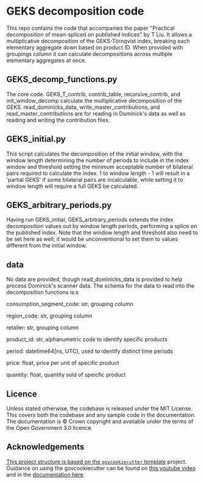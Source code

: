 # GEKS decomposition code

This repo contains the code that accompanies the paper "Practical decomposition of mean-spliced on published indices" by T Liu. It allows a multiplicative decomposition of the GEKS-Törnqvist index, breaking each elementary aggregate down based on product ID. When provided with groupings column it can calculate decompositions across multiple elementary aggregates at once. 

## GEKS_decomp_functions.py

The core code. GEKS_T_contrib, contrib_table, recursive_contrib, and init_window_decomp calculate the multiplicative decomposition of the GEKS. read_dominicks_data, write_master_contributions, and read_master_contributions are for reading in Dominick's data as well as reading and writing the contribution files.

## GEKS_initial.py

This script calculates the decomposition of the initial window, with the window length determining the number of periods to include in the index window and threshold setting the minimum acceptable number of bilateral pairs required to calculate the index. 1 to window length - 1 will result in a 'partial GEKS' if some bilateral pairs are incalculable, while setting it to window length will require a full GEKS be calculated.

## GEKS_arbitrary_periods.py

Having run GEKS_initial, GEKS_arbitrary_periods extends the index decomposition values out by window length periods, performing a splice on the published index. Note that the window length and threshold also need to be set here as well; it would be unconventional to set them to values different from the initial window.

## data

No data are provided, though read_dominicks_data is provided to help process Dominick's scanner data. The schema for the data to read into the decomposition functions is:s

  consumption_segment_code: str, grouping column
  
  region_code: str, grouping column
  
  retailer: str, grouping column

  product_id: str, alphanumetric code to identify specific products

  period: datetime64[ns, UTC], used to identify distinct time periods

  price: float, price per unit of specific product

  quantity: float, quantity sold of speicfic product

## Licence
Unless stated otherwise, the codebase is released under the MIT License. This covers both the codebase and any sample code in the documentation. The documentation is © Crown copyright and available under the terms of the Open Government 3.0 licence.

## Acknowledgements
[This project structure is based on the `govcookiecutter` template](https://github.com/best-practice-and-impact/govcookiecutter)
project. Guidance on using the govcookiecutter can be found on [this youtube video](https://www.youtube.com/watch?v=N7_d3k3uQ_M) and in the [documentation here](https://dataingovernment.blog.gov.uk/2021/07/20/govcookiecutter-a-template-for-data-science-projects/).


